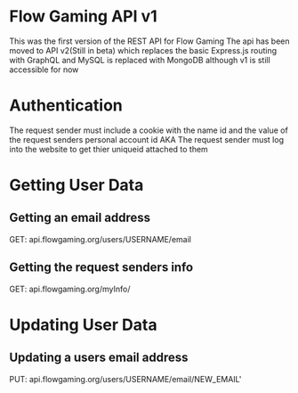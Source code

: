 # Flow Gaming API v1
This was the first version of the REST API for Flow Gaming
The api has been moved to API v2(Still in beta) which replaces the basic Express.js routing with GraphQL and MySQL is replaced with MongoDB although v1 is still accessible for now

# Authentication
The request sender must include a cookie with the name id and the value of the request senders personal account id
AKA The request sender must log into the website to get thier uniqueid attached to them

# Getting User Data

## Getting an email address
GET: api.flowgaming.org/users/USERNAME/email
## Getting the request senders info
GET: api.flowgaming.org/myInfo/

# Updating User Data
## Updating a users email address
PUT: api.flowgaming.org/users/USERNAME/email/NEW_EMAIL'
